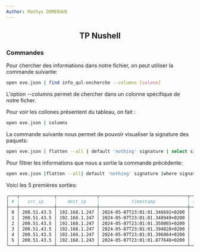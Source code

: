 ```yaml
---
Author: Mathys DOMERGUE
---
```



## <center> TP Nushell

### Commandes

Pour chercher des informations dans notre fichier, on peut utiliser la commande suivante:

```sh
open eve.json | find info_qul-oncherche --columns [colone]  
```

L'option --columns permet de chercher dans un colonne spécifique de notre ficher.


Pour voir les collones présentent du tableau, on fait : 

```sh
open eve.json | columns
```

La commande suivante nous permet de pouvoir visualiser la signature des paquets:

```sh
open eve.json | flatten --all | default 'nothing' signature | select signature | group-by signature  
```

Pour filtrer les informations que nous a sortie la commande précédente:

```sh
open eve.json |flatten --all| default 'nothing' signature |where signature == "ET MALWARE DNS Reply Sinkhole - Microsoft - 199.2.137.0/24"| select src_ip dest_ip timestamp src_port dest_port proto | to csv | save -f eve.csv
```

Voici les 5 premières sorties:
```sh
╭───┬─────────────┬───────────────┬─────────────────────────────────┬──────────┬───────────┬───────╮
│ # │   src_ip    │    dest_ip    │            timestamp            │ src_port │ dest_port │ proto │
├───┼─────────────┼───────────────┼─────────────────────────────────┼──────────┼───────────┼───────┤
│ 0 │ 200.51.43.5 │ 192.168.1.247 │ 2024-05-07T23:01:01.346692+0200 │       53 │      3440 │ UDP   │
│ 1 │ 200.51.43.5 │ 192.168.1.247 │ 2024-05-07T23:01:01.348949+0200 │       53 │      2898 │ UDP   │
│ 2 │ 200.51.43.5 │ 192.168.1.247 │ 2024-05-07T23:01:01.350065+0200 │       53 │      2901 │ UDP   │
│ 3 │ 200.51.43.5 │ 192.168.1.247 │ 2024-05-07T23:01:01.394828+0200 │       53 │      1107 │ UDP   │
│ 4 │ 200.51.43.5 │ 192.168.1.247 │ 2024-05-07T23:01:01.396064+0200 │       53 │      2900 │ UDP   │
│ 5 │ 200.51.43.5 │ 192.168.1.243 │ 2024-05-07T23:01:01.877646+0200 │       53 │      2530 │ UDP   │
╰───┴─────────────┴───────────────┴─────────────────────────────────┴──────────┴───────────┴───────╯
```